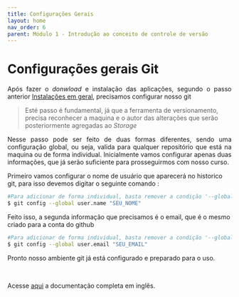 ```yaml
---
title: Configurações Gerais
layout: home
nav_order: 6
parent: Módulo 1 - Introdução ao conceito de controle de versão
---
```


<h1>Configurações gerais Git</h1>

<p align = "justify">
Após fazer o <i>donwload</i> e instalação das aplicações, segundo o passo anterior <a href="https://wmpjrufg.github.io/GIT0001/001-5.md">Instalações em geral</a>, precisamos configurar nosso git
</p>

>Esté passo é fundamental, já que a ferramenta de versionamento, precisa reconhecer a maquina e o autor das alterações que serão posteriormente agregadas ao <i>Storage</i>
<p align = "justify">
Nesse passo pode ser feito de duas formas diferentes, sendo uma configuração global, ou seja, valida para qualquer repositório que está na maquina ou de forma individual. Inicialmente vamos configurar apenas duas informações, que já serão suficiente para prosseguirmos com nosso curso.<br>
</p>

<p>
Primeiro vamos configurar o nome de usuário que aparecerá no historico git, para isso devemos digitar o seguinte comando : 
</p>

``` bash
#Para adicionar de forma individual, basta remover a condição '--global'
$ git config --global user.name "SEU_NOME"
```
<p>
Feito isso, a segunda informação que precisamos é o email, que é o mesmo criado para a conta do github
</p>

``` bash
#Para adicionar de forma individual, basta remover a condição '--global'
$ git config --global user.email "SEU_EMAIL"
```
<p>
Pronto nosso ambiente git já está configurado e preparado para o uso.
</p>

<br>

<p>
Acesse <a href = "https://git-scm.com/docs/git-config">aqui</a> a documentação completa em inglês.
</p>

